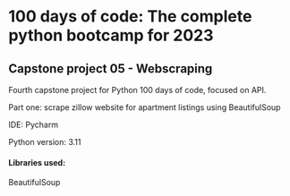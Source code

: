 # 100 days of code: The complete python bootcamp for 2023
## Capstone project 05 - Webscraping
Fourth capstone project for Python 100 days of code, focused on API.

Part one: scrape zillow website for apartment listings using BeautifulSoup

IDE: Pycharm

Python version: 3.11

#### Libraries used:
BeautifulSoup
